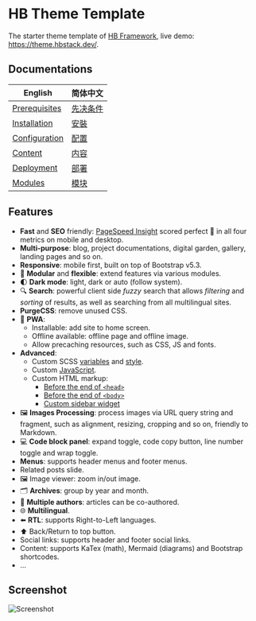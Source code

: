 # HB Theme Template

The starter theme template of [HB Framework](https://hbstack.dev/), live demo: https://theme.hbstack.dev/.

## Documentations

| English                                                                     | 简体中文                                                                    |
| --------------------------------------------------------------------------- | --------------------------------------------------------------------------- |
| [Prerequisites](https://hbstack.dev/en/docs/getting-started/prerequisites/) | [先决条件](https://hbstack.dev/zh-hans/docs/getting-started/prerequisites/) |
| [Installation](https://hbstack.dev/en/docs/getting-started/installation/)   | [安裝](https://hbstack.dev/zh-hans/docs/getting-started/installation/)      |
| [Configuration](https://hbstack.dev/en/docs/configuration/)                 | [配置](https://hbstack.dev/zh-hans/docs/configuration/)                     |
| [Content](https://hbstack.dev/en/docs/content/)                             | [内容](https://hbstack.dev/zh-hans/docs/content/)                           |
| [Deployment](https://hbstack.dev/en/docs/deployment/)                       | [部署](https://hbstack.dev/zh-hans/docs/deployment/)                        |
| [Modules](https://hbstack.dev/en/docs/modules/)                             | [模块](https://hbstack.dev/zh-hans/docs/modules/)                           |

## Features

- **Fast** and **SEO** friendly: [PageSpeed Insight](https://pagespeed.web.dev/analysis?url=https://theme.hbstack.dev/en/) scored perfect :100: in all four metrics on mobile and desktop.
- **Multi-purpose**: blog, project documentations, digital garden, gallery, landing pages and so on.
- **Responsive**: mobile first, built on top of Bootstrap v5.3.
- :ice_cube: **Modular** and **flexible**: extend features via various modules.
- :first_quarter_moon: **Dark mode**: light, dark or auto (follow system).
- :mag: **Search**: powerful client side _fuzzy_ search that allows _filtering_ and _sorting_ of results, as well as searching from all multilingual sites.
- **PurgeCSS**: remove unused CSS.
- :rocket: **PWA**:
  - Installable: add site to home screen.
  - Offline available: offline page and offline image.
  - Allow precaching resources, such as CSS, JS and fonts.
- **Advanced**:
  - Custom SCSS [variables](https://github.com/hbstack/theme/blob/main/assets/hb/modules/custom/scss/variables.tmpl.scss) and [style](https://github.com/hbstack/theme/blob/main/assets/hb/modules/custom/scss/index.scss).
  - Custom [JavaScript](https://github.com/hbstack/theme/blob/main/assets/hb/modules/custom/js/index.ts).
  - Custom HTML markup:
    - [Before the end of `<head>`](https://github.com/hbstack/theme/blob/main/layouts/partials/hugopress/modules/hb-custom/hooks/head-end.html)
    - [Before the end of `<body>`](https://github.com/hbstack/theme/blob/main/layouts/partials/hugopress/modules/hb-custom/hooks/body-end.html)
    - [Custom sidebar widget](https://github.com/hbstack/theme/blob/main/layouts/partials/hugopress/modules/hb-custom/hooks/hb-blog-sidebar.html)
- :framed_picture: **Images Processing**: process images via URL query string and fragment, such as alignment, resizing, cropping and so on, friendly to Markdown.
- :computer: **Code block panel**: expand toggle, code copy button, line number toggle and wrap toggle.
- **Menus**: supports header menus and footer menus.
- Related posts slide.
- :framed_picture: Image viewer: zoom in/out image.
- :card_index_dividers: **Archives**: group by year and month.
- :memo: **Multiple authors**: articles can be co-authored.
- :globe_with_meridians: **Multilingual**.
- :arrow_left: **RTL**: supports Right-to-Left languages.
- :arrow_up: Back/Return to top button.
- Social links: supports header and footer social links.
- Content: supports KaTex (math), Mermaid (diagrams) and Bootstrap shortcodes.
- ...

## Screenshot

![Screenshot](https://raw.githubusercontent.com/hbstack/theme/main/images/screenshot.png)
